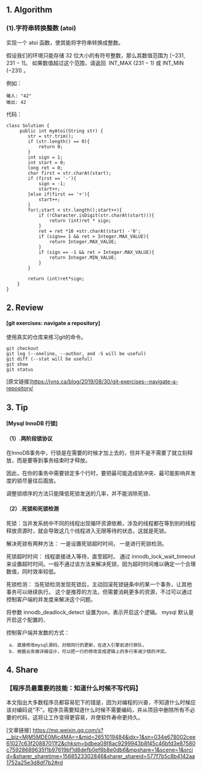 ##  1. Algorithm 

### (1).字符串转换整数 (atoi)

实现一个 atoi 函数，使其能将字符串转换成整数。

假设我们的环境只能存储 32 位大小的有符号整数，那么其数值范围为 [−231,  231 − 1]。
如果数值超过这个范围，请返回  INT_MAX (231 − 1) 或 INT_MIN (−231) 。


例如：
```
输入: "42"
输出: 42
```

代码：
```
class Solution {
     public int myAtoi(String str) {
        str = str.trim();
        if (str.length() == 0){
            return 0;
        }
        int sign = 1;
        int start = 0;
        long ret = 0;
        char first = str.charAt(start);
        if (first == '-'){
            sign = -1;
            start++;
        }else if(first == '+'){
            start++;
        }
        for(;start < str.length();start++){
            if (!Character.isDigit(str.charAt(start))){
                return (int)ret * sign;
            }
            ret = ret *10 +str.charAt(start) -'0';
            if (sign== 1 && ret > Integer.MAX_VALUE){
                return Integer.MAX_VALUE;
            }
            if (sign == -1 && ret > Integer.MAX_VALUE){
                return Integer.MIN_VALUE;
            }
        }

        return (int)ret*sign;
    }
}
```


## 2. Review
#### [git exercises: navigate a repository]
   使用真实的仓库来练习git的命令。
   ```
   git checkout
   git log (--oneline, --author, and -S will be useful)
   git diff (--stat will be useful)
   git show
   git status
```
   
   [原文链接]https://jvns.ca/blog/2019/08/30/git-exercises--navigate-a-repository/

## 3. Tip

#### [Mysql InnoDB 行锁]

#### （1）.两阶段锁协议
  在InnoDB事务中，行锁是在需要的时候才加上去的，但并不是不需要了就立刻释放，而是要等到事务结束时才释放。
  
  因此，在你的事务中需要锁定多个行时，要把最可能造成锁冲突、最可能影响并发度的锁尽量往后面放。
  
  调整锁顺序的方法只能降低死锁发送的几率，并不能消除死锁、
  
#### （2）.死锁和死锁检测
  死锁：当并发系统中不同的线程出现循环资源依赖，涉及的线程都在等到别的线程释放资源时，就会导致这几个线程进入无限等待的状态，这就是死锁。
  
  解决死锁有两种方法： 一是设置死锁超时时间， 一是进行死锁检测。

  死锁超时时间： 线程直接进入等待，直至超时。 通过 innodb_lock_wait_timeout 来设置超时时间。一般不通过该方法来解决死锁，因为超时时间难以确定一个合理数值，同时效率较低。
    
  死锁检测： 当死锁检测发现死锁后，主动回滚死锁链条中的某一个事务，让其他事务可以继续执行。 这个是推荐的方法，但需要消耗更多的资源，不过可以通过控制客户端的并发度来解决这个问题。
  
  将参数 innodb_deadlock_detect 设置为on，表示开启这个逻辑。 mysql 默认是开启这个配置的、
  
  控制客户端并发数的方式：
     
     a. 直接修改mysql源码，对相同行的更新，在进入引擎前进行排队，
     b. 根据业务做详细设计，可以把一行的修改变成逻辑上的多行来减少锁的冲突。
         
## 4. Share

### 【程序员最重要的技能：知道什么时候不写代码】
   
   本文指出大多数程序员都容易犯下的错是，因为对编程的兴奋，不知道什么时候应该对编码说“不”。程序员需要知道什么时候不需要编码，并从项目中删除所有不必要的代码，这将让工作变得更容易，并使软件寿命更持久。
   
  [文章链接] https://mp.weixin.qq.com/s?__biz=MjM5MDE0Mjc4MA==&mid=2651019484&idx=1&sn=034e678002cee61027c63f20887011f2&chksm=bdbea08f8ac9299943b8f45c46bfd3e87580c75928689635f1b97619bf1d8defb0ef8b8e0db6&mpshare=1&scene=1&srcid=&sharer_sharetime=1568523302846&sharer_shareid=577f7b5c8b4142aa1752a25e3d8df7b2#rd


    


